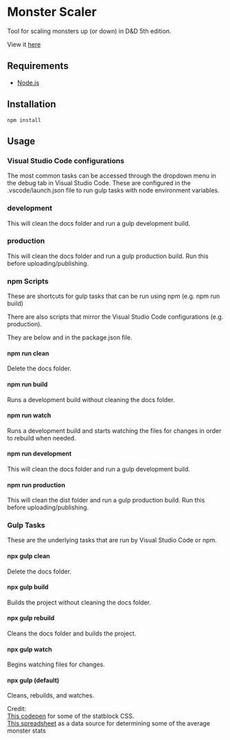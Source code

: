 # Monster Scaler
Tool for scaling monsters up (or down) in D&amp;D 5th edition.

View it [here](https://renmauzuo.github.io/monster-scaler/)

## Requirements

- [Node.js](https://nodejs.org/en/)

## Installation

`npm install`

## Usage

### Visual Studio Code configurations

The most common tasks can be accessed through the dropdown menu in the debug tab in Visual Studio Code. These are configured in the .vscode/launch.json file to run gulp tasks with node environment variables.

### development

This will clean the docs folder and run a gulp development build.

### production

This will clean the docs folder and run a gulp production build. Run this before uploading/publishing.

### npm Scripts

These are shortcuts for gulp tasks that can be run using npm (e.g. npm run build)

There are also scripts that mirror the Visual Studio Code configurations (e.g. production).

They are below and in the package.json file.

#### npm run clean

Delete the docs folder.

#### npm run build

Runs a development build without cleaning the docs folder.

#### npm run watch

Runs a development build and starts watching the files for changes in order to rebuild when needed.

#### npm run development

This will clean the docs folder and run a gulp development build.

#### npm run production

This will clean the dist folder and run a gulp production build. Run this before uploading/publishing.

### Gulp Tasks

These are the underlying tasks that are run by Visual Studio Code or npm.

#### npx gulp clean

Delete the docs folder.

#### npx gulp build

Builds the project without cleaning the docs folder.

#### npx gulp rebuild

Cleans the docs folder and builds the project.

#### npx gulp watch

Begins watching files for changes.

#### npx gulp (default)

Cleans, rebuilds, and watches.
 

Credit:  
[This codepen](https://codepen.io/retractedhack/pen/gPLpWe) for some of the statblock CSS.  
[This spreadsheet](https://docs.google.com/spreadsheets/d/1FIjaz6S0JXrXaCVhHEDeq-nH7xHzlqAx6inuRbDjhjU/edit#gid=1346812326) as a data source for determining some of the average monster stats